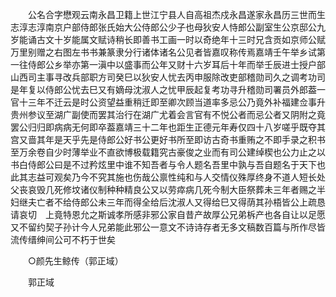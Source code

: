 <!-- { "loadSidebar": true } -->
　　公名合字懋观云南永昌卫籍上世江宁县人自高祖杰戍永昌遂家永昌历三世而生志淳志淳南京户部侍郎张氏始大公侍郎公少子也母狄安人恃郎公副室生公京邸公九岁能诵古文十岁能属文赋诗稍长即善书工画一时以奇绝年十三时兄含贡如京师公赋万里别赠之右图左书书兼篆隶分行诸体诸名公见者皆嘉叹称传焉嘉靖壬午举乡试第一往侍郎公乡举亦第一滇中以盛事而公年又财十六岁耳后十年而举壬辰进士授户部山西司主事寻改兵部职方司癸巳以狄安人忧去丙申服除改吏部稽勋司久之调考功司是年复以侍郎公忧去巳又有嫡母沈淑人之忧甲辰起复考功寻升稽勋司署员外郎葢一官十三年不迁云是时公资望益重稍迁即至卿次顾当道率多忌公乃竟外补福建佥事升贵州参议至湖广副使而罢其治行在湖广尤着会言官有不悦公者而忌公者又阴附之竟罢公归归即病病无何即卒葢嘉靖三十二年也距生正德元年寿仅四十八岁嗟乎既夺其宫又啬其年是天乎先是侍郎公好书公更好书所至即访古奇书重贿之不即手录之积书至万余卷自少时薄举业不直欲博极载籍究古豪俊之业而有司公建绰楔也公力止之以书白侍郎公曰是不过矜炫里中谁不知吾者与令人题名吾里中孰与吾自题名于天下也此其志益可观矣乃今不究其施也伤哉公禀性纯和与人交情仪殊厚终身不道人短长处父丧哀毁几死修坟诸仪制种种精良公又以劳瘁病几死今制大臣祭葬未三年者赐之半妇继夫亡者不给侍郎公未三年而得全给后沈淑人又得给巳又得荫其孙梧皆公上疏恳请哀切　上竟特恩允之斯诚孝所感非邪公家自昔产故厚公兄弟柝产也各自让以足愿又不留约契子孙计今人兄弟能此邪公一意文不诗诗存者无多文稿数百篇与所作尽皆流传缙绅间公可不朽于世矣 

　　○颜先生鲸传（郭正域） 

　　郭正域 
